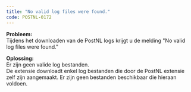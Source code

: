 ```yaml
---
title: "No valid log files were found."
code: POSTNL-0172
---
```


<div class="columnLayout single" data-layout="single">
<div class="cell normal" data-type="normal">
<div class="innerCell">
<p><strong>Probleem:<br></strong>Tijdens het downloaden van de PostNL logs krijgt u de melding "No valid log files were found."</p>
<p><strong>Oplossing:<br></strong>Er zijn geen valide log bestanden.<br>De extensie downloadt enkel log bestanden die door de PostNL extensie zelf zijn aangemaakt. Er zijn geen bestanden beschikbaar die hieraan voldoen.</p></div>
</div>
</div>